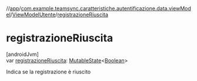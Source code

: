 //[app](../../../index.md)/[com.example.teamsync.caratteristiche.autentificazione.data.viewModel](../index.md)/[ViewModelUtente](index.md)/[registrazioneRiuscita](registrazione-riuscita.md)

# registrazioneRiuscita

[androidJvm]\
var [registrazioneRiuscita](registrazione-riuscita.md): [MutableState](https://developer.android.com/reference/kotlin/androidx/compose/runtime/MutableState.html)&lt;[Boolean](https://kotlinlang.org/api/latest/jvm/stdlib/kotlin/-boolean/index.html)&gt;

Indica se la registrazione è riuscito
